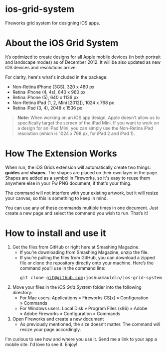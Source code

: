 ios-grid-system
===============

Fireworks grid system for designing iOS apps.

About the iOS Grid System
===============

It’s optimized to create designs for all Apple mobile devices (in both portrait and landscape modes) as of December 2012. It will be also updated as new iOS devices and resolutions arrive.

For clarity, here's what's included in the package:

  - Non-Retina iPhone (3GS), 320 x 480 px
  - Retina iPhone (4, 4s), 640 x 960 px
  - Retina iPhone (5), 640 x 1136 px
  - Non-Retina iPad (1, 2, Mini [2012]), 1024 x 768 px
  - Retina iPad (3, 4), 2048 x 1536 px

>**Note:** When working on an iOS app design, Apple doesn't allow us to specifically target the screen of the iPad Mini. If you want to work on a design for an iPad Mini, you can simply use the Non-Retina iPad resolution (which is 1024 x 768 px, for iPad 2 and iPad 1).



How The Extension Works
===============

When run, the iOS Grids extension will automatically create two things: **guides** and **shapes**. The shapes are placed on their own layer in the page. Shapes are added as a symbol in Fireworks, so it's easy to reuse them anywhere else in your Fw PNG document, if that's your thing.

The command will not interfere with your existing artwork, but it will resize your canvas, so this is something to keep in mind. 

You can use any of these commands multiple times in one document. Just create a new page and select the command you wish to run. That’s it!

How to install and use it
===============

1. Get the files from GitHub or right here at Smashing Magazine.
	-  If you’re downloading from Smashing Magazine, unzip the file.
	- If you’re pulling the files from GitHub, you can download a zipped file or clone the repository directly onto your machine. Here’s the command you’ll use in the command line: <pre>git clone git@github.com:joshuamauldin/ios-grid-system.git</pre>
2. Move your files in the *iOS Grid System* folder into the following directory: 
	- For Mac users: Applications » Fireworks CS[x] » Configuration » Commands
	- For Windows users: Local Disk » Program Files (x86) » Adobe » Adobe Fireworks » Configuration » Commands
3. Open Fireworks and create a new document
	- As previously mentioned, the size doesn’t matter. The command will resize your page accordingly.

I'm curious to see how and where you use it. Send me a link to your app a mobile site. I'd love to see it. Enjoy!